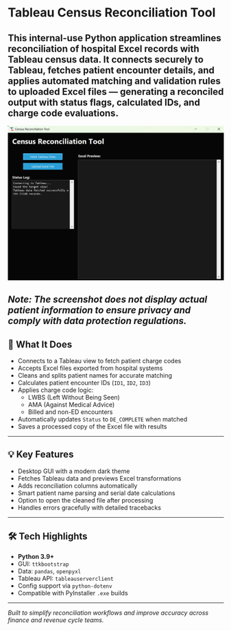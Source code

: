 # Tableau Census Reconciliation Tool

This internal-use Python application streamlines reconciliation of hospital Excel records with Tableau census data. It connects securely to Tableau, fetches patient encounter details, and applies automated matching and validation rules to uploaded Excel files — generating a reconciled output with status flags, calculated IDs, and charge code evaluations.
---

![App Screenshot](assets/census_rec_ss.png)

*Note: The screenshot does not display actual patient information to ensure privacy and comply with data protection regulations.*
---

## 📌 What It Does

- Connects to a Tableau view to fetch patient charge codes
- Accepts Excel files exported from hospital systems
- Cleans and splits patient names for accurate matching
- Calculates patient encounter IDs (`ID1`, `ID2`, `ID3`)
- Applies charge code logic:
  - LWBS (Left Without Being Seen)
  - AMA (Against Medical Advice)
  - Billed and non-ED encounters
- Automatically updates `Status` to `DE_COMPLETE` when matched
- Saves a processed copy of the Excel file with results

---

## 💡 Key Features

- Desktop GUI with a modern dark theme
- Fetches Tableau data and previews Excel transformations
- Adds reconciliation columns automatically
- Smart patient name parsing and serial date calculations
- Option to open the cleaned file after processing
- Handles errors gracefully with detailed tracebacks

---

## 🛠 Tech Highlights

- **Python 3.9+**
- GUI: `ttkbootstrap`
- Data: `pandas`, `openpyxl`
- Tableau API: `tableauserverclient`
- Config support via `python-dotenv`
- Compatible with PyInstaller `.exe` builds

---

_Built to simplify reconciliation workflows and improve accuracy across finance and revenue cycle teams._
